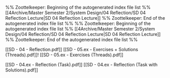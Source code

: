 %% Zoottelkeeper: Beginning of the autogenerated index file list  %%
 [[4Archive/Master Semester 2/System Design/04 Reflection/SD 04 Reflection Lecture|SD 04 Reflection Lecture]]
%% Zoottelkeeper: End of the autogenerated index file list  %%
%% Zoottelkeeper: Beginning of the autogenerated index file list  %%
 [[4Archive/Master Semester 2/System Design/04 Reflection/SD 04 Reflection Lecture|SD 04 Reflection Lecture]]
%% Zoottelkeeper: End of the autogenerated index file list  %%

[[SD - 04 - Reflection.pdf]]
[[SD - 05.ex - Exercises + Solutions (Threads).pdf]]!
[[SD - 05.ex - Exercises (Threads).pdf]]

[[SD - 04.ex - Reflection (Task).pdf]]
[[SD - 04.ex - Reflection (Task with Solutions).pdf]]